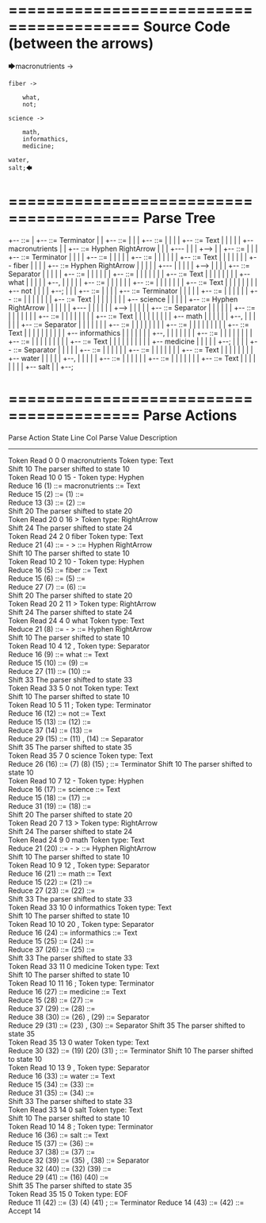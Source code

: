 ========================================
Source Code (between the arrows)
========================================

🡆macronutrients ->

    fiber ->

        what,
        not;
	
	science ->
		
		math,
		informathics,
		medicine;
    
    water,
    salt;🡄

========================================
Parse Tree
========================================

+--<scripture> ::= <expression>
|  +--<expression> ::= <item> <producer> <item-or-expression-list> Terminator
|  |  +--<item> ::= <text>
|  |  |  +--<text> ::= <text-chunk>
|  |  |  |  +--<text-chunk> ::= Text
|  |  |  |  |  +--macronutrients 
|  |  +--<producer> ::= Hyphen RightArrow
|  |  |  +---
|  |  |  +-->
|  |  +--<item-or-expression-list> ::= <expression> <item-or-expression-list>
|  |  |  +--<expression> ::= <item> <producer> <item-or-expression-list> Terminator
|  |  |  |  +--<item> ::= <text>
|  |  |  |  |  +--<text> ::= <text-chunk>
|  |  |  |  |  |  +--<text-chunk> ::= Text
|  |  |  |  |  |  |  +--    fiber 
|  |  |  |  +--<producer> ::= Hyphen RightArrow
|  |  |  |  |  +---
|  |  |  |  |  +-->
|  |  |  |  +--<item-or-expression-list> ::= <item> Separator <item>
|  |  |  |  |  +--<item> ::= <text>
|  |  |  |  |  |  +--<text> ::= <text-chunk>
|  |  |  |  |  |  |  +--<text-chunk> ::= Text
|  |  |  |  |  |  |  |  +--        what
|  |  |  |  |  +--,
|  |  |  |  |  +--<item> ::= <text>
|  |  |  |  |  |  +--<text> ::= <text-chunk>
|  |  |  |  |  |  |  +--<text-chunk> ::= Text
|  |  |  |  |  |  |  |  +--        not
|  |  |  |  +--;
|  |  |  +--<item-or-expression-list> ::= <expression> <item-or-expression-list>
|  |  |  |  +--<expression> ::= <item> <producer> <item-or-expression-list> Terminator
|  |  |  |  |  +--<item> ::= <text>
|  |  |  |  |  |  +--<text> ::= <text-chunk>
|  |  |  |  |  |  |  +--<text-chunk> ::= Text
|  |  |  |  |  |  |  |  +--    science 
|  |  |  |  |  +--<producer> ::= Hyphen RightArrow
|  |  |  |  |  |  +---
|  |  |  |  |  |  +-->
|  |  |  |  |  +--<item-or-expression-list> ::= <item> Separator <item-or-expression-list>
|  |  |  |  |  |  +--<item> ::= <text>
|  |  |  |  |  |  |  +--<text> ::= <text-chunk>
|  |  |  |  |  |  |  |  +--<text-chunk> ::= Text
|  |  |  |  |  |  |  |  |  +--        math
|  |  |  |  |  |  +--,
|  |  |  |  |  |  +--<item-or-expression-list> ::= <item> Separator <item>
|  |  |  |  |  |  |  +--<item> ::= <text>
|  |  |  |  |  |  |  |  +--<text> ::= <text-chunk>
|  |  |  |  |  |  |  |  |  +--<text-chunk> ::= Text
|  |  |  |  |  |  |  |  |  |  +--        informathics
|  |  |  |  |  |  |  +--,
|  |  |  |  |  |  |  +--<item> ::= <text>
|  |  |  |  |  |  |  |  +--<text> ::= <text-chunk>
|  |  |  |  |  |  |  |  |  +--<text-chunk> ::= Text
|  |  |  |  |  |  |  |  |  |  +--        medicine
|  |  |  |  |  +--;
|  |  |  |  +--<item-or-expression-list> ::= <item> Separator <item>
|  |  |  |  |  +--<item> ::= <text>
|  |  |  |  |  |  +--<text> ::= <text-chunk>
|  |  |  |  |  |  |  +--<text-chunk> ::= Text
|  |  |  |  |  |  |  |  +--    water
|  |  |  |  |  +--,
|  |  |  |  |  +--<item> ::= <text>
|  |  |  |  |  |  +--<text> ::= <text-chunk>
|  |  |  |  |  |  |  +--<text-chunk> ::= Text
|  |  |  |  |  |  |  |  +--    salt
|  |  +--;


========================================
Parse Actions
========================================

Parse Action      State    Line     Col   Parse Value                      Description                                                             
---------------   -----   -----   -----   ------------------------------   ------------------------------------------------------------------------
Token Read            0       0       0   macronutrients                   Token type: Text                                                        
Shift                10                                                    The parser shifted to state 10                                          
Token Read           10       0      15   -                                Token type: Hyphen                                                      
Reduce               16                   (1) ::= macronutrients           <text-chunk> ::= Text                                                   
Reduce               15                   (2) ::= (1)                      <text> ::= <text-chunk>                                                 
Reduce               13                   (3) ::= (2)                      <item> ::= <text>                                                       
Shift                20                                                    The parser shifted to state 20                                          
Token Read           20       0      16   >                                Token type: RightArrow                                                  
Shift                24                                                    The parser shifted to state 24                                          
Token Read           24       2       0       fiber                        Token type: Text                                                        
Reduce               21                   (4) ::= - >                      <producer> ::= Hyphen RightArrow                                        
Shift                10                                                    The parser shifted to state 10                                          
Token Read           10       2      10   -                                Token type: Hyphen                                                      
Reduce               16                   (5) ::=     fiber                <text-chunk> ::= Text                                                   
Reduce               15                   (6) ::= (5)                      <text> ::= <text-chunk>                                                 
Reduce               27                   (7) ::= (6)                      <item> ::= <text>                                                       
Shift                20                                                    The parser shifted to state 20                                          
Token Read           20       2      11   >                                Token type: RightArrow                                                  
Shift                24                                                    The parser shifted to state 24                                          
Token Read           24       4       0           what                     Token type: Text                                                        
Reduce               21                   (8) ::= - >                      <producer> ::= Hyphen RightArrow                                        
Shift                10                                                    The parser shifted to state 10                                          
Token Read           10       4      12   ,                                Token type: Separator                                                   
Reduce               16                   (9) ::=         what             <text-chunk> ::= Text                                                   
Reduce               15                   (10) ::= (9)                     <text> ::= <text-chunk>                                                 
Reduce               27                   (11) ::= (10)                    <item> ::= <text>                                                       
Shift                33                                                    The parser shifted to state 33                                          
Token Read           33       5       0           not                      Token type: Text                                                        
Shift                10                                                    The parser shifted to state 10                                          
Token Read           10       5      11   ;                                Token type: Terminator                                                  
Reduce               16                   (12) ::=         not             <text-chunk> ::= Text                                                   
Reduce               15                   (13) ::= (12)                    <text> ::= <text-chunk>                                                 
Reduce               37                   (14) ::= (13)                    <item> ::= <text>                                                       
Reduce               29                   (15) ::= (11) , (14)             <item-or-expression-list> ::= <item> Separator <item>                   
Shift                35                                                    The parser shifted to state 35                                          
Token Read           35       7       0       science                      Token type: Text                                                        
Reduce               26                   (16) ::= (7) (8) (15) ;          <expression> ::= <item> <producer> <item-or-expression-list> Terminator 
Shift                10                                                    The parser shifted to state 10                                          
Token Read           10       7      12   -                                Token type: Hyphen                                                      
Reduce               16                   (17) ::=     science             <text-chunk> ::= Text                                                   
Reduce               15                   (18) ::= (17)                    <text> ::= <text-chunk>                                                 
Reduce               31                   (19) ::= (18)                    <item> ::= <text>                                                       
Shift                20                                                    The parser shifted to state 20                                          
Token Read           20       7      13   >                                Token type: RightArrow                                                  
Shift                24                                                    The parser shifted to state 24                                          
Token Read           24       9       0           math                     Token type: Text                                                        
Reduce               21                   (20) ::= - >                     <producer> ::= Hyphen RightArrow                                        
Shift                10                                                    The parser shifted to state 10                                          
Token Read           10       9      12   ,                                Token type: Separator                                                   
Reduce               16                   (21) ::=         math            <text-chunk> ::= Text                                                   
Reduce               15                   (22) ::= (21)                    <text> ::= <text-chunk>                                                 
Reduce               27                   (23) ::= (22)                    <item> ::= <text>                                                       
Shift                33                                                    The parser shifted to state 33                                          
Token Read           33      10       0           informathics             Token type: Text                                                        
Shift                10                                                    The parser shifted to state 10                                          
Token Read           10      10      20   ,                                Token type: Separator                                                   
Reduce               16                   (24) ::=         informathics    <text-chunk> ::= Text                                                   
Reduce               15                   (25) ::= (24)                    <text> ::= <text-chunk>                                                 
Reduce               37                   (26) ::= (25)                    <item> ::= <text>                                                       
Shift                33                                                    The parser shifted to state 33                                          
Token Read           33      11       0           medicine                 Token type: Text                                                        
Shift                10                                                    The parser shifted to state 10                                          
Token Read           10      11      16   ;                                Token type: Terminator                                                  
Reduce               16                   (27) ::=         medicine        <text-chunk> ::= Text                                                   
Reduce               15                   (28) ::= (27)                    <text> ::= <text-chunk>                                                 
Reduce               37                   (29) ::= (28)                    <item> ::= <text>                                                       
Reduce               38                   (30) ::= (26) , (29)             <item-or-expression-list> ::= <item> Separator <item>                   
Reduce               29                   (31) ::= (23) , (30)             <item-or-expression-list> ::= <item> Separator <item-or-expression-list>
Shift                35                                                    The parser shifted to state 35                                          
Token Read           35      13       0       water                        Token type: Text                                                        
Reduce               30                   (32) ::= (19) (20) (31) ;        <expression> ::= <item> <producer> <item-or-expression-list> Terminator 
Shift                10                                                    The parser shifted to state 10                                          
Token Read           10      13       9   ,                                Token type: Separator                                                   
Reduce               16                   (33) ::=     water               <text-chunk> ::= Text                                                   
Reduce               15                   (34) ::= (33)                    <text> ::= <text-chunk>                                                 
Reduce               31                   (35) ::= (34)                    <item> ::= <text>                                                       
Shift                33                                                    The parser shifted to state 33                                          
Token Read           33      14       0       salt                         Token type: Text                                                        
Shift                10                                                    The parser shifted to state 10                                          
Token Read           10      14       8   ;                                Token type: Terminator                                                  
Reduce               16                   (36) ::=     salt                <text-chunk> ::= Text                                                   
Reduce               15                   (37) ::= (36)                    <text> ::= <text-chunk>                                                 
Reduce               37                   (38) ::= (37)                    <item> ::= <text>                                                       
Reduce               32                   (39) ::= (35) , (38)             <item-or-expression-list> ::= <item> Separator <item>                   
Reduce               32                   (40) ::= (32) (39)               <item-or-expression-list> ::= <expression> <item-or-expression-list>    
Reduce               29                   (41) ::= (16) (40)               <item-or-expression-list> ::= <expression> <item-or-expression-list>    
Shift                35                                                    The parser shifted to state 35                                          
Token Read           35      15       0                                    Token type: EOF                                                         
Reduce               11                   (42) ::= (3) (4) (41) ;          <expression> ::= <item> <producer> <item-or-expression-list> Terminator 
Reduce               14                   (43) ::= (42)                    <scripture> ::= <expression>                                            
Accept               14                                                                                                                            


